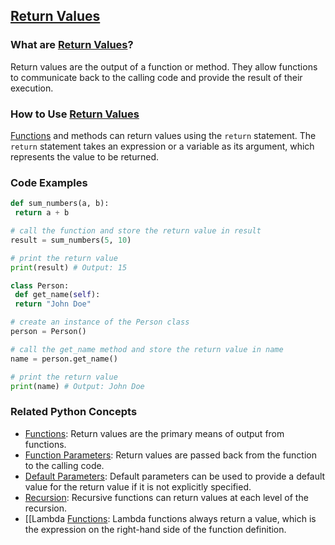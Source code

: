 ## [Return Values](./../return-values/)

### What are [Return Values](./../return-values/)?
Return values are the output of a function or method. They allow functions to communicate back to the calling code and provide the result of their execution.

### How to Use [Return Values](./../return-values/)
 [Functions](./../functions/) and methods can return values using the `return` statement. The `return` statement takes an expression or a variable as its argument, which represents the value to be returned.

### Code Examples
```python
def sum_numbers(a, b):
 return a + b

# call the function and store the return value in result
result = sum_numbers(5, 10)

# print the return value
print(result) # Output: 15
```

```python
class Person:
 def get_name(self):
 return "John Doe"

# create an instance of the Person class
person = Person()

# call the get_name method and store the return value in name
name = person.get_name()

# print the return value
print(name) # Output: John Doe
```

### Related Python Concepts

- [Functions](./../functions/): Return values are the primary means of output from functions.
- [Function Parameters](./../function-parameters/): Return values are passed back from the function to the calling code.
- [Default Parameters](./../default-parameters/): Default parameters can be used to provide a default value for the return value if it is not explicitly specified.
- [Recursion](./../recursion/): Recursive functions can return values at each level of the recursion.
- [[Lambda [Functions](./../functions/): Lambda functions always return a value, which is the expression on the right-hand side of the function definition.